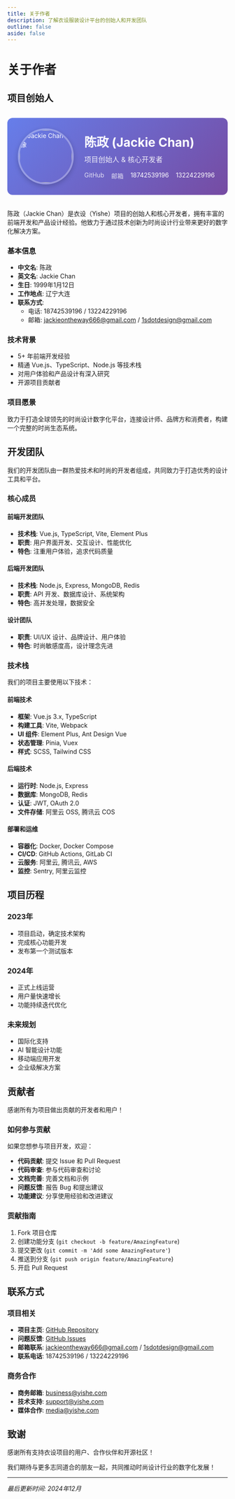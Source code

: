 ```yaml
---
title: 关于作者
description: 了解衣设服装设计平台的创始人和开发团队
outline: false
aside: false
---
```

<style>
/* 作者头像样式 */
.author-section {
  display: flex;
  align-items: center;
  gap: 24px;
  margin: 32px 0;
  padding: 24px;
  background: linear-gradient(135deg, #667eea 0%, #764ba2 100%);
  border-radius: 12px;
  color: white;
}

.author-avatar {
  width: 120px;
  height: 120px;
  border-radius: 50%;
  object-fit: cover;
  border: 4px solid rgba(255, 255, 255, 0.3);
  box-shadow: 0 4px 12px rgba(0, 0, 0, 0.2);
  transition: transform 0.3s ease;
}

.author-avatar:hover {
  transform: scale(1.05);
}

.author-details h2 {
  margin: 0 0 8px 0;
  font-size: 28px;
  font-weight: bold;
  color: white;
}

.author-details p {
  margin: 0 0 16px 0;
  opacity: 0.9;
  font-size: 16px;
  color: white;
}

.author-contact {
  display: flex;
  gap: 16px;
  font-size: 14px;
}

.author-contact a {
  color: white;
  text-decoration: none;
  opacity: 0.8;
  transition: opacity 0.3s ease;
}

.author-contact a:hover {
  opacity: 1;
}

@media (max-width: 768px) {
  .author-section {
    flex-direction: column;
    text-align: center;
  }
  
  .author-avatar {
    width: 100px;
    height: 100px;
  }
  
  .author-contact {
    justify-content: center;
    flex-wrap: wrap;
  }
}
</style>

# 关于作者

## 项目创始人

<div class="author-section">
  <img src="/me.png" alt="Jackie Chan 头像" class="author-avatar" />
  <div class="author-details">
    <h2>陈政 (Jackie Chan)</h2>
    <p>项目创始人 & 核心开发者</p>
    <div class="author-contact">
      <a href="https://github.com/chan-max" target="_blank">GitHub</a>
      <a href="mailto:jackieontheway666@gmail.com">邮箱</a>
      <span>18742539196</span>
      <span>13224229196</span>
    </div>
  </div>
</div>

陈政（Jackie Chan）是衣设（Yishe）项目的创始人和核心开发者，拥有丰富的前端开发和产品设计经验。他致力于通过技术创新为时尚设计行业带来更好的数字化解决方案。

### 基本信息

- **中文名**: 陈政
- **英文名**: Jackie Chan
- **生日**: 1999年1月12日
- **工作地点**: 辽宁大连
- **联系方式**:
  - 电话: 18742539196 / 13224229196
  - 邮箱: jackieontheway666@gmail.com / 1sdotdesign@gmail.com

### 技术背景

- 5+ 年前端开发经验
- 精通 Vue.js、TypeScript、Node.js 等技术栈
- 对用户体验和产品设计有深入研究
- 开源项目贡献者

### 项目愿景

致力于打造全球领先的时尚设计数字化平台，连接设计师、品牌方和消费者，构建一个完整的时尚生态系统。

## 开发团队

我们的开发团队由一群热爱技术和时尚的开发者组成，共同致力于打造优秀的设计工具和平台。

### 核心成员

#### 前端开发团队

- **技术栈**: Vue.js, TypeScript, Vite, Element Plus
- **职责**: 用户界面开发、交互设计、性能优化
- **特色**: 注重用户体验，追求代码质量

#### 后端开发团队

- **技术栈**: Node.js, Express, MongoDB, Redis
- **职责**: API 开发、数据库设计、系统架构
- **特色**: 高并发处理，数据安全

#### 设计团队

- **职责**: UI/UX 设计、品牌设计、用户体验
- **特色**: 时尚敏感度高，设计理念先进

### 技术栈

我们的项目主要使用以下技术：

#### 前端技术

- **框架**: Vue.js 3.x, TypeScript
- **构建工具**: Vite, Webpack
- **UI 组件**: Element Plus, Ant Design Vue
- **状态管理**: Pinia, Vuex
- **样式**: SCSS, Tailwind CSS

#### 后端技术

- **运行时**: Node.js, Express
- **数据库**: MongoDB, Redis
- **认证**: JWT, OAuth 2.0
- **文件存储**: 阿里云 OSS, 腾讯云 COS

#### 部署和运维

- **容器化**: Docker, Docker Compose
- **CI/CD**: GitHub Actions, GitLab CI
- **云服务**: 阿里云, 腾讯云, AWS
- **监控**: Sentry, 阿里云监控

## 项目历程

### 2023年

- 项目启动，确定技术架构
- 完成核心功能开发
- 发布第一个测试版本

### 2024年

- 正式上线运营
- 用户量快速增长
- 功能持续迭代优化

### 未来规划

- 国际化支持
- AI 智能设计功能
- 移动端应用开发
- 企业级解决方案

## 贡献者

感谢所有为项目做出贡献的开发者和用户！

### 如何参与贡献

如果您想参与项目开发，欢迎：

- **代码贡献**: 提交 Issue 和 Pull Request
- **代码审查**: 参与代码审查和讨论
- **文档完善**: 完善文档和示例
- **问题反馈**: 报告 Bug 和提出建议
- **功能建议**: 分享使用经验和改进建议

### 贡献指南

1. Fork 项目仓库
2. 创建功能分支 (`git checkout -b feature/AmazingFeature`)
3. 提交更改 (`git commit -m 'Add some AmazingFeature'`)
4. 推送到分支 (`git push origin feature/AmazingFeature`)
5. 开启 Pull Request

## 联系方式

### 项目相关

- **项目主页**: [GitHub Repository](https://github.com/chan-max/yishe-client)
- **问题反馈**: [GitHub Issues](https://github.com/chan-max/yishe-client/issues)
- **邮箱联系**: jackieontheway666@gmail.com / 1sdotdesign@gmail.com
- **联系电话**: 18742539196 / 13224229196

### 商务合作

- **商务邮箱**: business@yishe.com
- **技术支持**: support@yishe.com
- **媒体合作**: media@yishe.com

## 致谢

感谢所有支持衣设项目的用户、合作伙伴和开源社区！

我们期待与更多志同道合的朋友一起，共同推动时尚设计行业的数字化发展！

---

*最后更新时间: 2024年12月*
